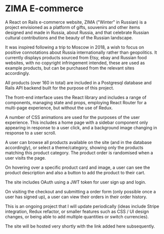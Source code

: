 # ZIMA E-commerce

A React on Rails e-commerce website, ZIMA ("Winter" in Russian) is a project envisioned as a platform of gifts, souvenirs 
and other items designed and made in Russia, about Russia, and that celebrate Russian cultural contributions and the beauty 
of the Russian landscape.

It was inspired following a trip to Moscow in 2018, a wish to focus on positive connotations about Russia internationally 
rather than geopolitics. It currently displays products sourced from Etsy, ebay and Russian food websites, with no copyright 
infringement intended, these are used as example products, but can be purchased from the relevant sites accordingly. 

All products (over 160 in total) are included in a Postgresql database and Rails API backend built for the purpose of this 
project. 

The front-end interface uses the React library and includes a range of components, managing state and props, employing
React Router for a multi-page experience, but without the use of Redux. 

A number of CSS animations are used for the purposes of the user experience. This includes a home page with a sidebar component
only appearing in response to a user click, and a background image changing in response to a user scroll.

A user can browse all products available on the site (and in the database accordingly), or select a theme/category, showing
only the products matching this product category. The product order is randomised when a user visits the page.

On hovering over a specific product card and image, a user can see the product description and also a button to add the product
to their cart.

The site includes OAuth using a JWT token for user sign up and login.

On visiting the checkout and submitting a order form (only possible once a user has signed up), a user can view their orders 
in their order history.

This is an ongoing project that I will update periodically (ideas include Stripe integration, Redux refactor, or smaller 
features such as CSS / UI design changes, or being able to add multiple quantities or switch currencies). 

The site will be hosted very shortly with the link added here subsequently.

